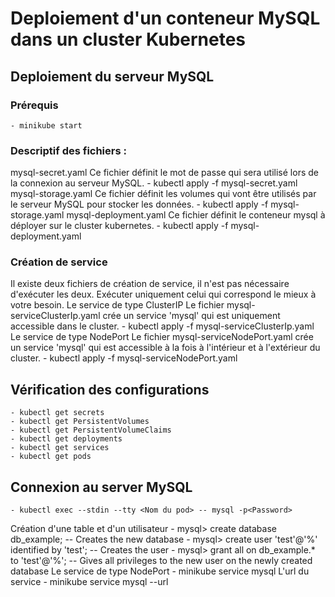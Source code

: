 # Deploiement d'un conteneur MySQL dans un cluster Kubernetes 

## Deploiement du serveur MySQL
### Prérequis
    - minikube start
### Descriptif des fichiers :
mysql-secret.yaml
Ce fichier définit le mot de passe qui sera utilisé lors de la connexion au serveur MySQL.
    - kubectl apply -f mysql-secret.yaml
mysql-storage.yaml
Ce fichier définit les volumes qui vont être utilisés par le serveur MySQL pour stocker les données.
    - kubectl apply -f mysql-storage.yaml
mysql-deployment.yaml
Ce fichier définit le conteneur mysql à déployer sur le cluster kubernetes.
    - kubectl apply -f mysql-deployment.yaml
### Création de service
Il existe deux fichiers de création de service, il n'est pas nécessaire d'exécuter les deux.
Exécuter uniquement celui qui correspond le mieux à votre besoin.
Le service de type ClusterIP
Le fichier mysql-serviceClusterIp.yaml crée un service 'mysql' qui est uniquement accessible dans le cluster.
    - kubectl apply -f mysql-serviceClusterIp.yaml
Le service de type NodePort
Le fichier mysql-serviceNodePort.yaml crée un service 'mysql' qui est accessible à la fois à l'intérieur et à l'extérieur du cluster.
    - kubectl apply -f mysql-serviceNodePort.yaml

## Vérification des configurations
    - kubectl get secrets
    - kubectl get PersistentVolumes
    - kubectl get PersistentVolumeClaims
    - kubectl get deployments
    - kubectl get services
    - kubectl get pods

## Connexion au server MySQL
    - kubectl exec --stdin --tty <Nom du pod> -- mysql -p<Password>
Création d'une table et d'un utilisateur
    - mysql> create database db_example; -- Creates the new database 
    - mysql> create user 'test'@'%' identified by 'test'; -- Creates the user
    - mysql> grant all on db_example.* to 'test'@'%'; -- Gives all privileges to the new user on the newly created database
Le service de type NodePort 
    - minikube service mysql
L'url du service
    - minikube service mysql --url
